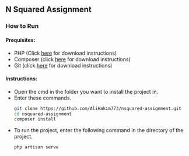 ## N Squared Assignment

### How to Run

#### Prequisites:
- PHP (Click [here](https://www.php.net/manual/en/install.php) for download instructions)
- Composer (click [here](https://getcomposer.org/download/) for download instructions)
- Git (click [here](https://git-scm.com/downloads) for download instructions)

#### Instructions:
- Open the cmd in the folder you want to install the project in.
- Enter these commands.
   ```sh
   git clone https://github.com/AliHakim773/nsquared-assignment.git
   cd nsquared-assignment
   composer install
    ```
- To run the project, enter the following command in the directory of the project.
    ```sh
    php artisan serve
    ```
